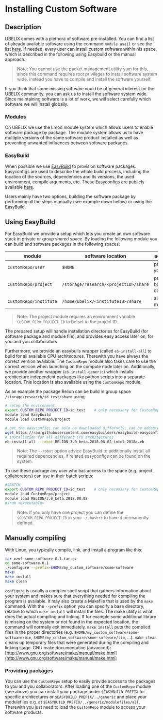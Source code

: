 # Installing Custom Software

## Description

UBELIX comes with a plethora of software pre-installed. 
You can find a list of already available software using the command `module avail` or see the list [here](pre-installed-software.md). 
If needed, every user can install custom software within his space, which is described in the following using Easybuild or the manual approach..

> Note: You cannot use the packet management utility yum for this, since this command requires root privileges to install software system wide. 
> Instead you have to compile and install the software yourself. 

If you think that some missing software could be of general interest for the UBELIX community, you can ask us to install the software system wide. 
Since maintaining software is a lot of work, we will select carefully which software we will install globally.

### Modules
On UBELIX we use the Lmod module system which allows users to enable software package by package. 
The module system allows us to have multiple versions of the same software product installed as well as preventing unwanted influences between software packages.

### EasyBuild
When possible we use [EasyBuild](https://easybuild.readthedocs.io/en/latest/) to provision software packages. 
Easyconfigs are used to describe the whole build process, including the location of the sources, dependencies and its versions, the used environment, compile arguments, etc. 
These Easyconfigs are publicly available [here](https://github.com/easybuilders/easybuild-easyconfigs). 

Users mainly have two options, building the software package by performing all the steps manually (see example down below) or using the EasyBuild.

## Using EasyBuild
For EasyBuild we provide a setup which lets you create an own software stack in private or group shared space. 
By loading the following module you can build and software packages in the following spaces:

| module | software location | accessiblity |
|--------|-------------------|--------------|
|`CustomRepo/user`| `$HOME` | private to you |
|`CustomRepo/project`| `/storage/research/<projectID>/share` | project based, with collaborators |
|`CustomRepo/institute`| `/home/ubelix/<instituteID>/share` | all institute members |

> Note: The project module requires an environment variable `CUSTOM_REPO_PROJECT_ID` to be set to the project ID.

The prepared setup will handle installation directories for EasyBuild (for software package and module file), and provides easy access later on, for you and you collaborators.

Furthermore, we provide an easybuils wrapper (called `eb-install-all`) to build for all available CPU architectures. Therewith you have always the correct version available. The `CustomRepo` module also takes care to use the correct version when launching on the compute node later on. 
Additionally, we provide another wrapper (`eb-install-generic`) which installs architecture independent packages like python scripts into a separate location. This location is also available using the `CustomRepo` module.

As an example the package Relion can be build in group space `/storage/research/id_test/share` using:

```Bash
# setup the environment
export CUSTOM_REPO_PROJECT_ID=id_test    # only necessary for CustomRepo/project
module load EasyBuild
module load CustomRepo/project

# get the easyconfig; can aslo be downloaded differntly; can be addapted e.g. for a different version number
wget https://raw.githubusercontent.com/easybuilders/easybuild-easyconfigs/4.1.x/easybuild/easyconfigs/r/RELION/RELION-3.0_beta.2018.08.02-intel-2018a.eb
# installation for all different CPU architectures
eb-install-all --robot RELION-3.0_beta.2018.08.02-intel-2018a.eb
```
> Note: The `--robot` option advice EasyBuild to additionally install all required depencencies, if related easyconfigs can be found on the system.

To use these package any user who has access to the space (e.g. project collaborators) can use in their batch scripts:

```Bash
#SBATCH 
export CUSTOM_REPO_PROJECT_ID=id_test    # only necessary for CustomRepo/project
module load CustomRepo/project
module load RELION/3.0_beta.2018.08.02
#srun <executable>
```

> Note: If you only have one project you can define the `$CUSTOM_REPO_PROJECT_ID` in your `~/.bashrc` to have it permanently defined.

## Manually compiling
With Linux, you typically compile, link, and install a program like this:

```Bash
tar xzvf some-software-0.1.tar.gz
cd some-software-0.1
./configure --prefix=$HOME/my_custom_software/some-software
make
make install
make clean
```

`configure` is usually a complex shell script that gathers information about your system and makes sure that everything needed for compiling the program is available. 
It may also create a Makefile that is used by the `make` command. 
With the `--prefix` option you can specify a base directory, relative to which `make install` will install the files. 
The make utility is what does the actual compiling and linking. 
If for example some additional library is missing on the system or not found in the expected location, the command will normally exit immediately. 
`make install` puts the compiled files in the proper directories (e.g. `$HOME/my_custom_software/some-software/bin`, `$HOME/my_custom_software/some-software/lib`, ...). 
`make clean` cleans up temporary files that were generated during the compiling and linking stage.
GNU make documentation (advanced): [http://www.gnu.org/software/make/manual/make.html](http://www.gnu.org/software/make/manual/make.html)

### Providing packages
You can use the `CustomRepo` setup to easily provide access to the packages to you and you collaborators.
After loading one of the `CustomRepo` module (see above) you can install your package under `$EASYBUILD_PREFIX` for specific architectures or `$EASYBUILD_PREFIX/../generic` and place your modulefiles e.g. at `$EASYBUILD_PREFIX/../generic/modulefiles/all`. Therewith you just need to load the `CustomRepo` module to access your software products. 

